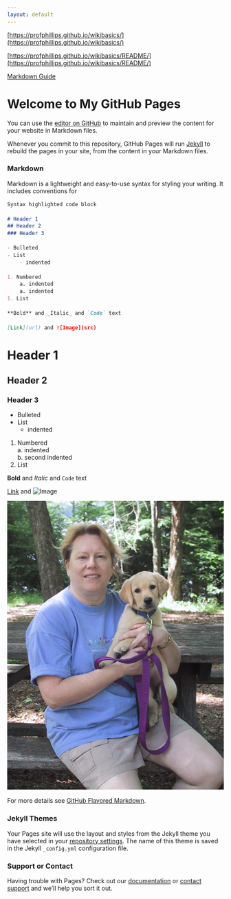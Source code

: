 ```yaml
---
layout: default
---
```


[https://profphillips.github.io/wikibasics/](https://profphillips.github.io/wikibasics/)

[https://profphillips.github.io/wikibasics/README/](https://profphillips.github.io/wikibasics/README/)

[Markdown Guide](https://guides.github.com/features/mastering-markdown/)

# Welcome to My GitHub Pages

You can use the [editor on GitHub](https://github.com/profphillips/wikibasics/edit/master/README.md) to maintain and preview the content for your website in Markdown files.

Whenever you commit to this repository, GitHub Pages will run [Jekyll](https://jekyllrb.com/) to rebuild the pages in your site, from the content in your Markdown files.

### Markdown

Markdown is a lightweight and easy-to-use syntax for styling your writing. It includes conventions for

```markdown
Syntax highlighted code block

# Header 1
## Header 2
### Header 3

- Bulleted
- List
    - indented

1. Numbered
    a. indented
    a. indented
1. List

**Bold** and _Italic_ and `Code` text

[Link](url) and ![Image](src)
```

# Header 1

## Header 2

### Header 3

- Bulleted
- List
    - indented

1. Numbered  
    a. indented  
    b. second indented  
2. List  

**Bold** and _Italic_ and `Code` text

[Link](url) and ![Image](src)

![doggy](/images/doggy1.jpg)

For more details see [GitHub Flavored Markdown](https://guides.github.com/features/mastering-markdown/).

### Jekyll Themes

Your Pages site will use the layout and styles from the Jekyll theme you have selected in your [repository settings](https://github.com/profphillips/wikibasics/settings). The name of this theme is saved in the Jekyll `_config.yml` configuration file.

### Support or Contact

Having trouble with Pages? Check out our [documentation](https://help.github.com/categories/github-pages-basics/) or [contact support](https://github.com/contact) and we’ll help you sort it out.

